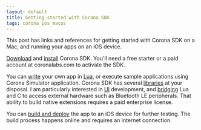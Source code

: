 ```yaml
---
layout: default
title: Getting started with Corona SDK
tags: corona ios macos
---
```


This post has links and references for getting started with Corona SDK on a Mac, and running your apps on an iOS device.

[Download](https://developer.coronalabs.com/downloads/corona-sdk) and [install](http://docs.coronalabs.com/guide/start/installMac/index.html) Corona SDK. You'll need a free starter or a paid account at coronalabs.com to activate the SDK.

You can [write](http://docs.coronalabs.com/guide/start/helloWorld/index.html) your own app in [Lua](http://docs.coronalabs.com/guide/start/introLua/index.html), or execute sample applications using Corona Simulator application. Corona SDK has several [libraries](http://docs.coronalabs.com/api/library/index.html) at your disposal. I am particularly interested in [UI](http://docs.coronalabs.com/api/library/widget/index.html) development, and [bridging](http://docs.coronalabs.com/native/ios/index.html) Lua and C to access external hardware such as Bluetooth LE peripherals. That ability to build native extensions requires a paid enterprise license.

You can [build and deploy](http://docs.coronalabs.com/guide/distribution/iOSBuild/index.html) the app to an iOS device for further testing. The build process happens online and requires an internet connection.
